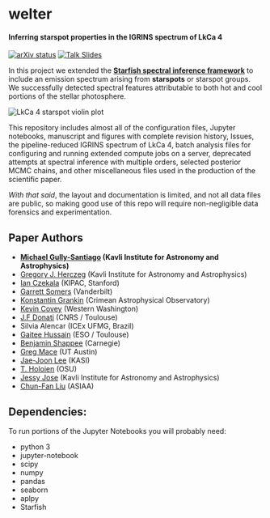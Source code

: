 # welter
#### Inferring starspot properties in the IGRINS spectrum of LkCa 4

[![arXiv status](https://img.shields.io/badge/arXiv-to%20appear%20Jan%2023rd-orange.svg)](https://arxiv.org/archive/astro-ph/Astrophysics)
[![Talk Slides](https://img.shields.io/badge/talk%20slides-Speakerdeck-brightgreen.svg)](https://speakerdeck.com/gully/measuring-fundamental-properties-of-young-stars)

In this project we extended the **[Starfish spectral inference framework](http://iancze.github.io/Starfish/)** to include an emission spectrum arising from **starspots** or starspot groups.  We successfully detected spectral features attributable to both hot and cool portions of the stellar photosphere.

![LkCa 4 starspot violin plot](http://i.imgur.com/YcvDOjB.png)

This repository includes almost all of the configuration files, Jupyter notebooks, manuscript and figures with complete revision history, Issues, the pipeline-reduced IGRINS spectrum of LkCa 4, batch analysis files for configuring and running extended compute jobs on a server, deprecated attempts at spectral inference with multiple orders, selected posterior MCMC chains, and other miscellaneous files used in the production of the scientific paper.  

*With that said*, the layout and documentation is limited, and not all data files are public, so making good use of this repo will require non-negligible data forensics and experimentation.

## Paper Authors

+ **[Michael Gully-Santiago](https://gully.github.io/) (Kavli Institute for Astronomy and Astrophysics)**
+ [Gregory J. Herczeg](http://kiaa.pku.edu.cn/faculty/gregory-j-herczeg) (Kavli Institute for Astronomy and Astrophysics)
+ [Ian Czekala](https://iancze.github.io/) (KIPAC, Stanford)
+ [Garrett Somers](http://www.astronomy.ohio-state.edu/~somers/) (Vanderbilt)
+ [Konstantin Grankin](http://stars.craocrimea.ru/index.php?option=com_content&view=article&id=89&Itemid=190&lang=en) (Crimean Astrophysical Observatory)
+ [Kevin Covey](http://myweb.facstaff.wwu.edu/~coveyk/) (Western Washington)
+ [J.F Donati](http://www.ast.obs-mip.fr/article454.html) (CNRS / Toulouse)
+ Silvia Alencar (ICEx UFMG, Brazil)
+ [Gaitee Hussain](http://www.eso.org/~ghussain/) (ESO / Toulouse)
+ [Benjamin Shappee](https://users.obs.carnegiescience.edu/bshappee/) (Carnegie)
+ [Greg Mace](http://www.as.utexas.edu/astronomy/people/people.html?u=276) (UT Austin)
+ [Jae-Joon Lee](https://github.com/leejjoon) (KASI)
+ [T. Holoien](http://www.astronomy.ohio-state.edu/~tholoien/index.html) (OSU)
+ [Jessy Jose](http://kiaa.pku.edu.cn/people/jessy-jose) (Kavli Institute for Astronomy and Astrophysics)
+ [Chun-Fan Liu](http://www.asiaa.sinica.edu.tw/~cfliu/) (ASIAA)



## Dependencies:
To run portions of the Jupyter Notebooks you will probably need:

- python 3
- jupyter-notebook
- scipy
- numpy
- pandas
- seaborn
- aplpy
- Starfish
